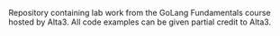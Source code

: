 Repository containing lab work from the GoLang Fundamentals course hosted by Alta3. All code examples can be given partial credit to Alta3.
